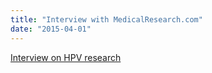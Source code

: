 ```yaml
---
title: "Interview with MedicalResearch.com"
date: "2015-04-01"
---
```


[Interview on HPV research](http://medicalresearch.com/stem-cells/random-stem-cell-divisions-may-play-role-in-persistent-hpv-infections/13172/)
